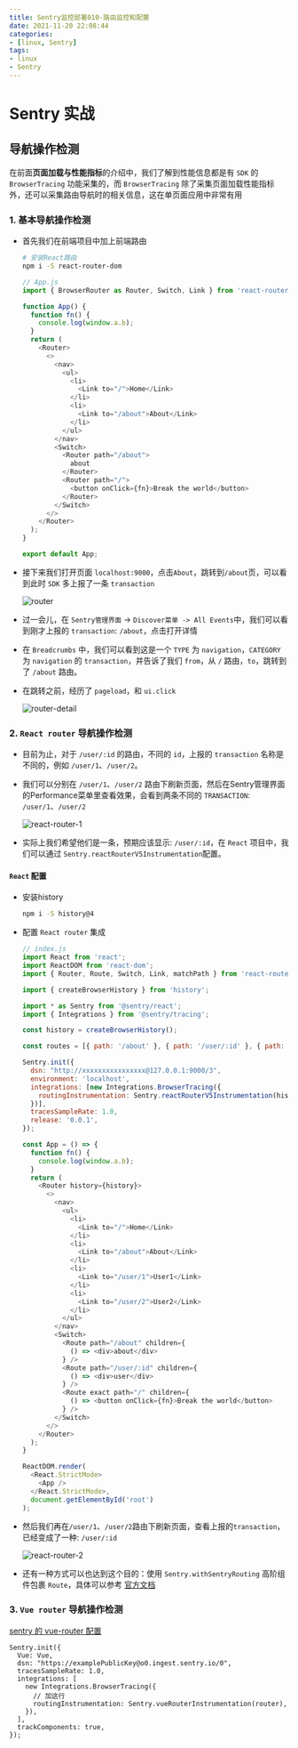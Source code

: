 ```yaml
---
title: Sentry监控部署010-路由监控和配置
date: 2021-11-20 22:08:44
categories:  
- [linux, Sentry]  
tags:  
- linux
- Sentry
---
```

# Sentry 实战

## 导航操作检测

在前面**页面加载与性能指标**的介绍中，我们了解到性能信息都是有 `SDK` 的 `BrowserTracing` 功能采集的，而 `BrowserTracing` 除了采集页面加载性能指标外，还可以采集路由导航时的相关信息，这在单页面应用中非常有用

### 1. 基本导航操作检测

- 首先我们在前端项目中加上前端路由

  ```bash
  # 安装React路由
  npm i -S react-router-dom
  ```

  ```js
  // App.js
  import { BrowserRouter as Router, Switch, Link } from 'react-router-dom';

  function App() {
    function fn() {
      console.log(window.a.b);
    }
    return (
      <Router>
        <>
          <nav>
            <ul>
              <li>
                <Link to="/">Home</Link>
              </li>
              <li>
                <Link to="/about">About</Link>
              </li>
            </ul>
          </nav>
          <Switch>
            <Router path="/about">
              about
            </Router>
            <Router path="/">
              <button onClick={fn}>Break the world</button>
            </Router>
          </Switch>
        </>
      </Router>
    );
  }

  export default App;
  ```

- 接下来我们打开页面 `localhost:9000`，点击`About`，跳转到`/about`页，可以看到此时 `SDK` 多上报了一条 `transaction`

  ![router](https://lixuelang.com/test/Sentry/pic/010/router.jpg)

- 过一会儿，在 `Sentry管理界面` -> `Discover菜单 -> All Events`中，我们可以看到刚才上报的 `transaction`: `/about`，点击打开详情

- 在 `Breadcrumbs` 中，我们可以看到这是一个 `TYPE` 为 `navigation`，`CATEGORY` 为 `navigation` 的 `transaction`，并告诉了我们 `from`，从 `/` 路由，`to`，跳转到了 `/about` 路由。

- 在跳转之前，经历了 `pageload`，和 `ui.click`

  ![router-detail](https://lixuelang.com/test/Sentry/pic/010/router-detail.jpg)

### 2. `React router` 导航操作检测

- 目前为止，对于 `/user/:id` 的路由，不同的 `id`，上报的 `transaction` 名称是不同的，例如 `/user/1`、`/user/2`。

- 我们可以分别在 `/user/1`、`/user/2` 路由下刷新页面，然后在Sentry管理界面的Performance菜单里查看效果，会看到两条不同的 `TRANSACTION`: `/user/1`、`/user/2`

  ![react-router-1](https://lixuelang.com/test/Sentry/pic/010/react-router-1.jpg)

- 实际上我们希望他们是一条，预期应该显示: `/user/:id`，在 `React` 项目中，我们可以通过 `Sentry.reactRouterV5Instrumentation`配置。

#### `React` 配置

- 安装history

  ```bash
  npm i -S history@4
  ```

- 配置 `React router` 集成

  ```js
  // index.js
  import React from 'react';
  import ReactDOM from 'react-dom';
  import { Router, Route, Switch, Link, matchPath } from 'react-router-dom';

  import { createBrowserHistory } from 'history';

  import * as Sentry from '@sentry/react';
  import { Integrations } from '@sentry/tracing';

  const history = createBrowserHistory();

  const routes = [{ path: '/about' }, { path: '/user/:id' }, { path: '/' }];

  Sentry.init({
    dsn: "http://xxxxxxxxxxxxxxxx@127.0.0.1:9000/3",
    environment: 'localhost',
    integrations: [new Integrations.BrowserTracing({
      routingInstrumentation: Sentry.reactRouterV5Instrumentation(history, routes, matchPath),
    })],
    tracesSampleRate: 1.0,
    release: '0.0.1',
  });

  const App = () => {
    function fn() {
      console.log(window.a.b);
    }
    return (
      <Router history={history}>
        <>
          <nav>
            <ul>
              <li>
                <Link to="/">Home</Link>
              </li>
              <li>
                <Link to="/about">About</Link>
              </li>
              <li>
                <Link to="/user/1">User1</Link>
              </li>
              <li>
                <Link to="/user/2">User2</Link>
              </li>
            </ul>
          </nav>
          <Switch>
            <Route path="/about" children={
              () => <div>about</div>
            } />
            <Route path="/user/:id" children={
              () => <div>user</div>
            } />
            <Route exact path="/" children={
              () => <button onClick={fn}>Break the world</button>
            } />
          </Switch>
        </>
      </Router>
    );
  }

  ReactDOM.render(
    <React.StrictMode>
      <App />
    </React.StrictMode>,
    document.getElementById('root')
  );
  ```

- 然后我们再在`/user/1`、`/user/2`路由下刷新页面，查看上报的`transaction`，已经变成了一种: `/user/:id`

  ![react-router-2](https://lixuelang.com/test/Sentry/pic/010/react-router-2.jpg)

- 还有一种方式可以也达到这个目的：使用 `Sentry.withSentryRouting` 高阶组件包裹 `Route`，具体可以参考 [官方文档](https://docs.sentry.io/platforms/javascript/guides/react/configuration/integrations/react-router/)

### 3. `Vue router` 导航操作检测

[sentry 的 vue-router 配置](https://docs.sentry.io/platforms/javascript/guides/vue/configuration/integrations/vue-router/)

```
Sentry.init({
  Vue: Vue,
  dsn: "https://examplePublicKey@o0.ingest.sentry.io/0",
  tracesSampleRate: 1.0,
  integrations: [
    new Integrations.BrowserTracing({
      // 加这行
      routingInstrumentation: Sentry.vueRouterInstrumentation(router),
    }),
  ],
  trackComponents: true,
});
```
